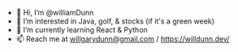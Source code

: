 - 👋 Hi, I’m @williamDunn
- 👀 I’m interested in Java, golf, & stocks (if it's a green week)
- 🌱 I’m currently learning React & Python
- 📫 Reach me at willgarydunn@gmail.com / https://willdunn.dev/

<!---
williamDunn/williamDunn is a ✨ special ✨ repository because its `README.md` (this file) appears on your GitHub profile.
You can click the Preview link to take a look at your changes.
--->
